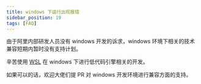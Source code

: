 ```yaml
---
title: windows 下运行出现报错
sidebar_position: 19
tags: [FAQ]
---
```

由于阿里内部研发人员没有 windows 开发的诉求，windows 环境下相关的技术兼容短期内暂时没有支持计划。

辛苦使用 [WSL](https://docs.microsoft.com/zh-cn/windows/wsl/install) 在 windows 下进行低代码引擎相关的开发。

如果可以的话，欢迎大佬们提 PR 对 windows 开发环境进行兼容方面的支持。
